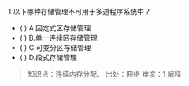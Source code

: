 1
以下哪种存储管理不可用于多道程序系统中？
- ( ) A.固定式区存储管理 
- ( ) B.单一连续区存储管理 
- ( ) C.可变分区存储管理 
- ( ) D.段式存储管理

> 知识点：连续内存分配。
> 出处：网络
> 难度：1
> 解释
